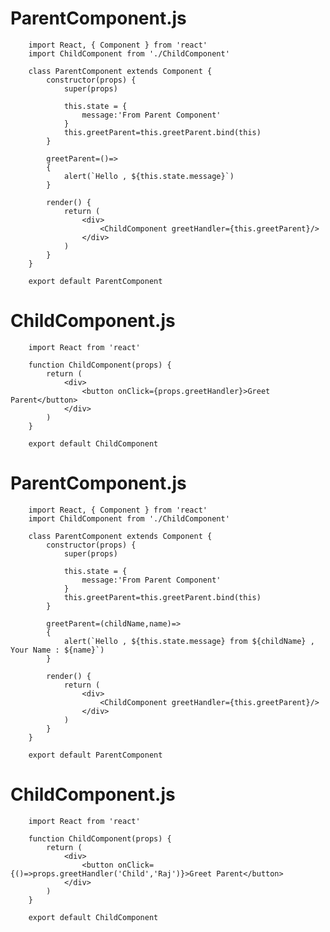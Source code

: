 
# ParentComponent.js

        import React, { Component } from 'react'
        import ChildComponent from './ChildComponent'

        class ParentComponent extends Component {
            constructor(props) {
                super(props)
            
                this.state = {
                    message:'From Parent Component'
                }
                this.greetParent=this.greetParent.bind(this)
            }

            greetParent=()=>
            {
                alert(`Hello , ${this.state.message}`)
            }
            
            render() {
                return (
                    <div>
                        <ChildComponent greetHandler={this.greetParent}/>
                    </div>
                )
            }
        }

        export default ParentComponent

# ChildComponent.js

        import React from 'react'

        function ChildComponent(props) {
            return (
                <div>
                    <button onClick={props.greetHandler}>Greet Parent</button>
                </div>
            )
        }

        export default ChildComponent

# 

# ParentComponent.js

        import React, { Component } from 'react'
        import ChildComponent from './ChildComponent'

        class ParentComponent extends Component {
            constructor(props) {
                super(props)
            
                this.state = {
                    message:'From Parent Component'
                }
                this.greetParent=this.greetParent.bind(this)
            }

            greetParent=(childName,name)=>
            {
                alert(`Hello , ${this.state.message} from ${childName} , Your Name : ${name}`)
            }
            
            render() {
                return (
                    <div>
                        <ChildComponent greetHandler={this.greetParent}/>
                    </div>
                )
            }
        }

        export default ParentComponent


# ChildComponent.js

        import React from 'react'

        function ChildComponent(props) {
            return (
                <div>
                    <button onClick={()=>props.greetHandler('Child','Raj')}>Greet Parent</button>
                </div>
            )
        }

        export default ChildComponent
